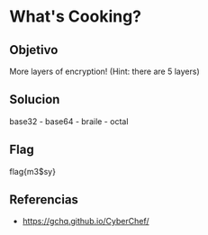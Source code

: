 # What's Cooking?

## Objetivo
More layers of encryption! (Hint: there are 5 layers)

## Solucion
base32 - base64 - braile - octal

## Flag
flag{m3$sy}

## Referencias
- https://gchq.github.io/CyberChef/